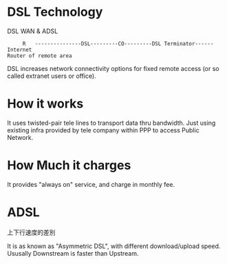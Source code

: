 # DSL Technology
DSL WAN &amp; ADSL






         R   ---------------DSL---------CO---------DSL Terminator------Internet
    Router of remote area

DSL increases network connectivity options for fixed remote access (or so called extranet users or office).

# How it works

It uses twisted-pair tele lines to transport data thru bandwidth. Just using existing infra provided by tele company within PPP to access Public Network.

# How Much it charges

It provides "always on" service, and charge in monthly fee.

# ADSL

上下行速度的差別

It is as known as "Asymmetric DSL", with different download/upload speed. Ususally Downstream is faster than Upstream.


